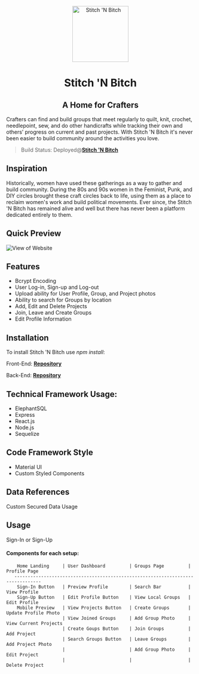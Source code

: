 <p align="center">
  <a href="https://stitchnbitch.onrender.com/" rel="" target="_blank"><img width="150" src="https://res.cloudinary.com/dexffe7jc/image/upload/v1675447587/kp0ykq0joo93crqx0xha.jpg" alt="Stitch 'N Bitch"></a></p>
</p>
<h1 align="center">Stitch 'N Bitch</h1>
<h2 align="center">A Home for Crafters</h2>

Crafters can find and build groups that meet regularly to quilt, knit, crochet, needlepoint, sew, and do other handicrafts while tracking their own and others’ progress on current and past projects. With Stitch 'N Bitch it's never been easier to build community around the activities you love.

> Build Status:
Deployed@**[Stitch 'N Bitch](https://stitchnbitch.onrender.com/)**

## Inspiration

Historically, women have used these gatherings as a way to gather and build community. During the 80s and 90s women in the Feminist, Punk, and DIY circles brought these craft circles back to life, using them as a place to reclaim women's work and build political movements. Ever since, the Stitch 'N Bitch has remained alive and well but there has never been a platform dedicated entirely to them. 

## Quick Preview

<img src="https://res.cloudinary.com/dexffe7jc/image/upload/v1676647788/stitch_z5l9os.gif" alt="View of Website"/>

## Features
- Bcrypt Encoding
- User Log-in, Sign-up and Log-out
- Upload ability for User Profile, Group, and Project photos
- Ability to search for Groups by location
- Add, Edit and Delete Projects
- Join, Leave and Create Groups
- Edit Profile Information

## Installation
To install Stitch 'N Bitch use *npm install*:

Front-End:
**[Repository](https://github.com/hhoude36/StitchNBitch-Client)**

Back-End:
**[Repository](https://github.com/hhoude36/StitchNBitch-Server)**

## Technical Framework Usage:
- ElephantSQL
- Express
- React.js
- Node.js
- Sequelize

## Code Framework Style
- Material UI
- Custom Styled Components

## Data References
Custom Secured Data Usage

## Usage
Sign-In or Sign-Up

  <h4>Components for each setup:</h4>

        Home Landing     | User Dashboard         | Groups Page         | Profile Page
       --------------------------------------------------------------------------------
        Sign-In Button   | Preview Profile        | Search Bar          | View Profile
        Sign-Up Button   | Edit Profile Button    | View Local Groups   | Edit Profile
        Mobile Preview   | View Projects Button   | Create Groups       | Update Profile Photo
                         | View Joined Groups     | Add Group Photo     | View Current Projects
                         | Create Goups Button    | Join Groups         | Add Project
                         | Search Groups Button   | Leave Groups        | Add Project Photo
                         |                        | Add Group Photo     | Edit Project
                         |                        |                     | Delete Project
        


